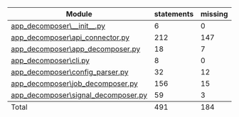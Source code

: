 <table class="index" data-sortable>
        <thead>
            <tr class="tablehead" title="Click to sort">
                <th class="name left" aria-sort="none" data-shortcut="n">Module</th>
                <th aria-sort="none" data-default-sort-order="descending" data-shortcut="s">statements</th>
                <th aria-sort="none" data-default-sort-order="descending" data-shortcut="m">missing</th>
                <th aria-sort="none" data-default-sort-order="descending" data-shortcut="x">excluded</th>
                <th class="right" aria-sort="none" data-shortcut="c">coverage</th>
            </tr>
        </thead>
        <tbody>
            <tr class="file">
                <td class="name left"><a href="d_51575d3ba72c53f3___init___py.html">app_decomposer\__init__.py</a></td>
                <td>6</td>
                <td>0</td>
                <td>0</td>
                <td class="right" data-ratio="6 6">100%</td>
            </tr>
            <tr class="file">
                <td class="name left"><a href="d_51575d3ba72c53f3_api_connector_py.html">app_decomposer\api_connector.py</a></td>
                <td>212</td>
                <td>147</td>
                <td>0</td>
                <td class="right" data-ratio="65 212">31%</td>
            </tr>
            <tr class="file">
                <td class="name left"><a href="d_51575d3ba72c53f3_app_decomposer_py.html">app_decomposer\app_decomposer.py</a></td>
                <td>18</td>
                <td>7</td>
                <td>0</td>
                <td class="right" data-ratio="11 18">61%</td>
            </tr>
            <tr class="file">
                <td class="name left"><a href="d_51575d3ba72c53f3_cli_py.html">app_decomposer\cli.py</a></td>
                <td>8</td>
                <td>0</td>
                <td>1</td>
                <td class="right" data-ratio="8 8">100%</td>
            </tr>
            <tr class="file">
                <td class="name left"><a href="d_51575d3ba72c53f3_config_parser_py.html">app_decomposer\config_parser.py</a></td>
                <td>32</td>
                <td>12</td>
                <td>0</td>
                <td class="right" data-ratio="20 32">62%</td>
            </tr>
            <tr class="file">
                <td class="name left"><a href="d_51575d3ba72c53f3_job_decomposer_py.html">app_decomposer\job_decomposer.py</a></td>
                <td>156</td>
                <td>15</td>
                <td>0</td>
                <td class="right" data-ratio="141 156">90%</td>
            </tr>
            <tr class="file">
                <td class="name left"><a href="d_51575d3ba72c53f3_signal_decomposer_py.html">app_decomposer\signal_decomposer.py</a></td>
                <td>59</td>
                <td>3</td>
                <td>0</td>
                <td class="right" data-ratio="56 59">95%</td>
            </tr>
        </tbody>
        <tfoot>
            <tr class="total">
                <td class="name left">Total</td>
                <td>491</td>
                <td>184</td>
                <td>1</td>
                <td class="right" data-ratio="307 491">63%</td>
            </tr>
        </tfoot>
    </table>
